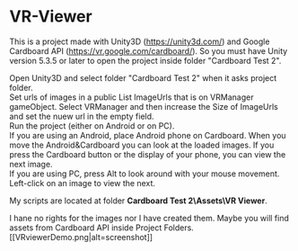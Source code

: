 # VR-Viewer

This is a project made with Unity3D (https://unity3d.com/) and Google Cardboard API (https://vr.google.com/cardboard/). So you must have Unity version 5.3.5 or later to open the project inside folder "Cardboard Test 2".

Open Unity3D and select folder "Cardboard Test 2" when it asks project folder.   
Set urls of images in a public List ImageUrls that is on VRManager gameObject. Select VRManager and then increase the Size of ImageUrls and set the nuew url in the empty field.    
Run the project (either on Android or on PC).   
If you are using an Android, place Android phone on Cardboard. When you move the Android&Cardboard you can look at the loaded images. If you press the Cardboard button or the display of your phone, you can view the next image.   
If you are using PC, press Alt to look around with your mouse movement. Left-click on an image to view the next.   

My scripts are located at folder **Cardboard Test 2\Assets\VR Viewer**.     

I hane no rights for the images nor I have created them. Maybe you will find assets from Cardboard API inside Project Folders.  
[[VRviewerDemo.png|alt=screenshot]]

